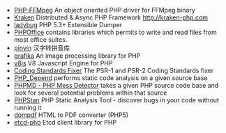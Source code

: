 * [PHP-FFMpeg](https://github.com/PHP-FFMpeg/PHP-FFMpeg) An object oriented PHP driver for FFMpeg binary
* [Kraken](https://github.com/kraken-php/kraken) Distributed & Async PHP Framework http://kraken-php.com
* [ladybug](https://github.com/raulfraile/ladybug) PHP 5.3+ Extensible Dumper
* [PHPOffice](http://phpoffice.github.io/) contains libraries which permits to write and read files from most office suites.
* [pinyin](http://overtrue.me/pinyin/) 汉字转拼音库
* [grafika](https://kosinix.github.io/grafika) An image processing library for PHP
* [v8js](https://github.com/phpv8/v8js) V8 Javascript Engine for PHP
* [Coding Standards Fixer](http://cs.sensiolabs.org/) The PSR-1 and PSR-2 Coding Standards fixer
* [PHP_Depend](https://pdepend.org/) performs static code analysis on a given source base
* [PHPMD - PHP Mess Detector](https://phpmd.org/) takes a given PHP source code base and look for several potential problems within that source
* [PHPStan](https://github.com/phpstan/phpstan) PHP Static Analysis Tool - discover bugs in your code without running it
* [dompdf](https://github.com/dompdf/dompdf) HTML to PDF converter (PHP5)
* [etcd-php](https://github.com/linkorb/etcd-php) Etcd client library for PHP
